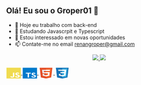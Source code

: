 ## Olá! Eu sou o Groper01 🙌

- 👔 Hoje eu trabalho com back-end
- 🌱 Estudando Javascrpit e Typescript
- 👀 Estou interessado em novas oportunidades
- 📫 Contate-me no email renangroper@gmail.com

<div align="center">
  <a href="https://github.com/Groper01">
  <img height="180em" src="https://github-readme-stats.vercel.app/api?username=Groper01&show_icons=true&theme=dark&include_all_commits=true&count_private=true"/>
  <img height="180em" src="https://github-readme-stats.vercel.app/api/top-langs/?username=Groper01&layout=compact&langs_count=7&theme=dark"/>
</div>
  
  <div style="display: inline_block"><br>
  <img align="center" alt="Rafa-Js" height="30" width="40" src="https://raw.githubusercontent.com/devicons/devicon/master/icons/javascript/javascript-plain.svg">
  <img align="center" alt="Rafa-Ts" height="30" width="40" src="https://raw.githubusercontent.com/devicons/devicon/master/icons/typescript/typescript-plain.svg">
  <img align="center" alt="Rafa-HTML" height="30" width="40" src="https://raw.githubusercontent.com/devicons/devicon/master/icons/html5/html5-original.svg">
  <img align="center" alt="Rafa-CSS" height="30" width="40" src="https://raw.githubusercontent.com/devicons/devicon/master/icons/css3/css3-original.svg">
</div>
  
##

  
